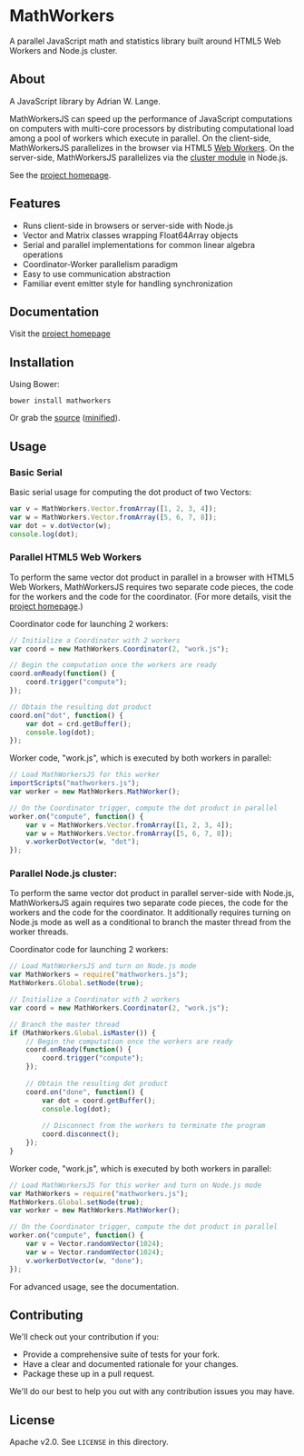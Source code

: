 # MathWorkers

A parallel JavaScript math and statistics library built around HTML5 Web Workers and Node.js cluster.

## About

A JavaScript library by Adrian W. Lange.

MathWorkersJS can speed up the performance of JavaScript computations on computers with multi-core processors by distributing computational load among
a pool of workers which execute in parallel.
On the client-side, MathWorkersJS parallelizes in the browser via HTML5 [Web Workers](https://developer.mozilla.org/en-US/docs/Web/API/Web_Workers_API).
On the server-side, MathWorkersJS parallelizes via the [cluster module](http://nodejs.org/api/cluster.html) in Node.js.

See the [project homepage](http://www.mathworkersjs.org/).

## Features

- Runs client-side in browsers or server-side with Node.js
- Vector and Matrix classes wrapping Float64Array objects
- Serial and parallel implementations for common linear algebra operations
- Coordinator-Worker parallelism paradigm
- Easy to use communication abstraction
- Familiar event emitter style for handling synchronization

## Documentation

Visit the [project homepage](http://www.mathworkersjs.org/)

## Installation

Using Bower:

    bower install mathworkers

Or grab the [source](https://github.com/awlange/mathworkers/dist/mathworkers.js) ([minified](https://github.com/awlange/mathworkers/dist/mathworkers.min.js)).

## Usage

### Basic Serial

Basic serial usage for computing the dot product of two Vectors:

```JavaScript
var v = MathWorkers.Vector.fromArray([1, 2, 3, 4]);
var w = MathWorkers.Vector.fromArray([5, 6, 7, 8]);
var dot = v.dotVector(w);
console.log(dot);
```

### Parallel HTML5 Web Workers

To perform the same vector dot product in parallel in a browser with HTML5 Web Workers, MathWorkersJS requires two separate code pieces, 
the code for the workers and the code for the coordinator. (For more details, visit the [project homepage](http://www.mathworkersjs.org/).)

Coordinator code for launching 2 workers:

```JavaScript
// Initialize a Coordinator with 2 workers
var coord = new MathWorkers.Coordinator(2, "work.js");

// Begin the computation once the workers are ready
coord.onReady(function() {
    coord.trigger("compute");
});

// Obtain the resulting dot product
coord.on("dot", function() {
    var dot = crd.getBuffer();
    console.log(dot);
});
```

Worker code, "work.js", which is executed by both workers in parallel:

```JavaScript
// Load MathWorkersJS for this worker
importScripts("mathworkers.js");
var worker = new MathWorkers.MathWorker();

// On the Coordinator trigger, compute the dot product in parallel
worker.on("compute", function() {
    var v = MathWorkers.Vector.fromArray([1, 2, 3, 4]);
    var w = MathWorkers.Vector.fromArray([5, 6, 7, 8]);
    v.workerDotVector(w, "dot");
});
```

### Parallel Node.js cluster:

To perform the same vector dot product in parallel server-side with Node.js, MathWorkersJS again requires two separate code pieces, 
the code for the workers and the code for the coordinator. It additionally requires turning on Node.js mode as well as a conditional to branch
the master thread from the worker threads.

Coordinator code for launching 2 workers:

```JavaScript
// Load MathWorkersJS and turn on Node.js mode
var MathWorkers = require("mathworkers.js");
MathWorkers.Global.setNode(true);

// Initialize a Coordinator with 2 workers
var coord = new MathWorkers.Coordinator(2, "work.js");

// Branch the master thread
if (MathWorkers.Global.isMaster()) {
    // Begin the computation once the workers are ready
    coord.onReady(function() {
        coord.trigger("compute");
    });
   
    // Obtain the resulting dot product
    coord.on("done", function() {
        var dot = coord.getBuffer();
        console.log(dot);
 
        // Disconnect from the workers to terminate the program
        coord.disconnect();
    });
}
```

Worker code, "work.js", which is executed by both workers in parallel:

```JavaScript
// Load MathWorkersJS for this worker and turn on Node.js mode
var MathWorkers = require("mathworkers.js");
MathWorkers.Global.setNode(true);
var worker = new MathWorkers.MathWorker();

// On the Coordinator trigger, compute the dot product in parallel
worker.on("compute", function() {
    var v = Vector.randomVector(1024);
    var w = Vector.randomVector(1024);
    v.workerDotVector(w, "done");
});
```

For advanced usage, see the documentation.

## Contributing

We'll check out your contribution if you:

* Provide a comprehensive suite of tests for your fork.
* Have a clear and documented rationale for your changes.
* Package these up in a pull request.

We'll do our best to help you out with any contribution issues you may have.

## License

Apache v2.0. See `LICENSE` in this directory.
